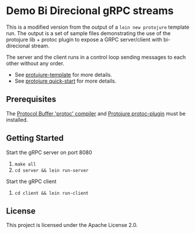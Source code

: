 # Demo Bi Direcional gRPC streams

This is a modified version from the output of a `lein new protojure` template run. The output is a set of sample
files demonstrating the use of the protojure lib + protoc plugin to expose a GRPC server/client with bi-direcional stream.

The server and the client runs in a control loop sending messages to each other without any order.

- See [protujure-template](https://github.com/protojure/lein-template) for more details.
- See [protojure quick-start](https://protojure.readthedocs.io/en/latest/quick-start/) for more details.

## Prerequisites

The [Protocol Buffer 'protoc' compiler](https://github.com/protocolbuffers/protobuf/releases)
and [Protojure protoc-plugin](https://github.com/protojure/protoc-plugin/releases) must be installed.

## Getting Started

Start the gRPC server on port 8080

1. `make all`
2. `cd server && lein run-server`

Start the gRPC client

1. `cd client && lein run-client`

## License

This project is licensed under the Apache License 2.0.
